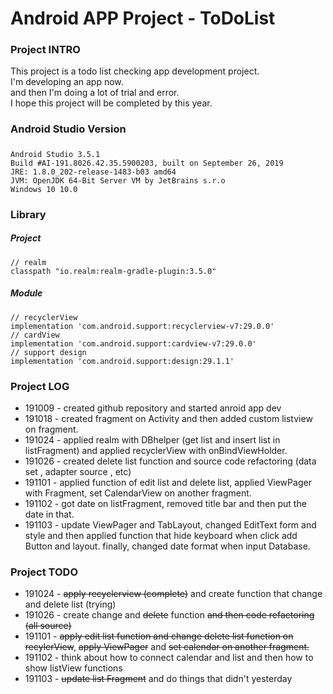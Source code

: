 # Android APP Project - ToDoList

### Project INTRO
This project is a todo list checking app development project.  
I'm developing an app now.  
and then I'm doing a lot of trial and error.  
I hope this project will be completed by this year.  

### Android Studio Version
#####
    Android Studio 3.5.1  
    Build #AI-191.8026.42.35.5900203, built on September 26, 2019  
    JRE: 1.8.0_202-release-1483-b03 amd64  
    JVM: OpenJDK 64-Bit Server VM by JetBrains s.r.o  
    Windows 10 10.0  

### Library
##### Project
    // realm
    classpath "io.realm:realm-gradle-plugin:3.5.0"
##### Module
    // recyclerView
    implementation 'com.android.support:recyclerview-v7:29.0.0'
    // cardView
    implementation 'com.android.support:cardview-v7:29.0.0'
    // support design
    implementation 'com.android.support:design:29.1.1'

### Project LOG
* 191009 - created github repository and started anroid app dev
* 191018 - created fragment on Activity and then added custom listview on fragment.
* 191024 - applied realm with DBhelper (get list and insert list in listFragment) and applied recyclerView with onBindViewHolder.
* 191026 - created delete list function and source code refactoring (data set , adapter source , etc)
* 191101 - applied function of edit list and delete list, applied ViewPager with Fragment, set CalendarView on another fragment.
* 191102 - got date on listFragment, removed title bar and then put the date in that.
* 191103 - update ViewPager and TabLayout, changed EditText form and style and then applied function that hide keyboard when click add Button and layout. finally, changed date format when input Database.

### Project TODO
* 191024 - ~~apply recyclerview (complete)~~ and create function that change and delete list (trying)
* 191026 - create change and ~~delete~~ function ~~and then code refactoring (all source)~~
* 191101 - ~~apply edit list function and change delete list function on recylerView~~, ~~apply ViewPager~~ and ~~set calendar on another fragment.~~
* 191102 - think about how to connect calendar and list and then how to show listView functions
* 191103 - ~~update list Fragment~~ and do things that didn't yesterday
